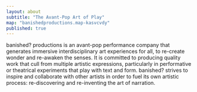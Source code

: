 ```yaml
---
layout: about
subtitle: "The Avant-Pop Art of Play"
map: "banishedproductions.map-kasvcvdy"
published: true
---
```


banished? productions is an avant-pop performance company that generates immersive interdisciplinary art experiences for all, to re-create wonder and re-awaken the senses. It is committed to producing quality work that cull from multiple artistic expressions, particularly in performative or theatrical experiments that play with text and form. banished? strives to inspire and collaborate with other artists in order to fuel its own artistic process: re-discovering and re-inventing the art of narration.
<script type="text/javascript">
adroll_adv_id = "Z6UPWBZOH5HXXDG4TJBZFV";
adroll_pix_id = "QWQWCPCI3RBBLE7C5R6HZE";
(function () {
var oldonload = window.onload;
window.onload = function(){
  __adroll_loaded=true;
  var scr = document.createElement("script");
  var host = (("https:" == document.location.protocol) ? "https://s.adroll.com" : "http://a.adroll.com");
  scr.setAttribute('async', 'true');
  scr.type = "text/javascript";
  scr.src = host + "/j/roundtrip.js";
  ((document.getElementsByTagName('head') || [null])[0] ||
document.getElementsByTagName('script')[0].parentNode).appendChild(scr);
  if(oldonload){oldonload()}};
}());
</script>